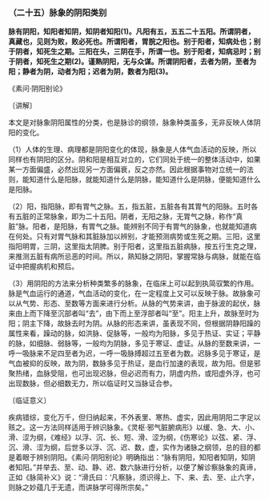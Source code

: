 ### （二十五）脉象的阴阳类别

**脉有阴阳，知阳者知阴，知阴者知阳(1)。凡阳有五，五五二十五阳。所谓阴者，真藏也，见则为败，败必死也。所谓阳者，胃脘之阳也。别于阳者，知病处也；别于阴者，知死生之期。三阳在头，三阴在手，所谓一也。别于阳者，知病忌时；别于阴者，知死生之期(2)。谨熟阴阳，无与众谋。所谓阴阳者，去者为阴，至者为阳；静者为阴，动者为阳；迟者为阴，数者为阳(3)。**

​《素问·阴阳别论》

〔讲解〕

本文是对脉象阴阳属性的分类，也是脉诊的纲领，脉象种类虽多，无非反映人体阴阳的变化。

（1）人体的生理、病理都是阴阳变化的体现，脉象是人体气血活动的反映，所以同样也有阴阳的区分。阴和阳是相互对立的，它们同处于统一的整体活动中，如果某一方面偏盛，必然出现另一方面偏衰，反之亦然。因此根据事物对立统一的法则，能知道什么是阳脉，就能知道什么是阴脉，能知道什么是阴脉，便能知道什么是阳脉。

（2）阳，指阳脉，即有胃气之脉。五，指五脏，五脏各有其胃气的阳脉。五时各有五脏的正常脉象，即为二十五阳。阴者，无阳之脉，无胃气之脉，称作“真脏”脉。阳者，是阳脉，有胃气之脉。能辨别不同于有胃气的脉象，也就能知道病在何处。只有对胃气脉和其脏脉加以辨别，才能预测病势或生死之期。三阳，这里指阳明胃，三阴，这里指太阴脾。别于阳者，这里指五脏病脉，按五行生克之理，来推测五脏有病所忌恶的时间。所以，熟知脉之阴阳，掌握常脉与病脉，就能在临证中把握病机和预后。

（3）用阴阳的方法来分析种类繁多的脉象，在临床上可以起到执简驭繁的作用。脉是气血运行的通道，气血活动的变化，在一定程度上又可以反映于脉。故脉象可以从气势、形态、至数等方面来进行分析。从脉的气势来讲，由于脉波的起伏，脉来由上而下降至沉部者叫“去”，由下而上至浮部者叫“至”。阳主上升，故脉至时为阳；阴主下降，故脉去时为阴。从脉的形态来讲，虽表现不同，但根据阴静阳躁的属性来看，躁动的脉，如洪脉、促脉等，一般均为阳脉，多见于热证、实证；平静的脉，如细脉、弱脉等，一般均为阴脉，多见于寒证、虚证。从脉的至数来讲，一呼一吸脉来不足四至者为迟，一呼一吸脉搏超过五至者为数。迟脉多见于寒证，是气血被抑的反映，故为阴，数脉多见于热证，是血行加速的表现，故为阳。但是邪聚热绪，血脉受阻，也可出现迟脉，但必迟而有力，阴虚内热，或阳虚外浮，也可出现数脉，但必细数无力，所以临证时又当脉证合参。

〔临证意义〕

疾病错综，变化万千，但归纳起来，不外表里、寒热、虚实，因此用阴阳二字足以赅之。这一方法同样适用于辨识脉象。《灵枢·邪气脏腑病形》以缓、急、大、小、滑、涩为纲，《难经》以浮、沉、长、短、滑、涩为纲，《伤寒论》以弦、紧、浮、沉、滑、涩为纲，后世多以浮、沉、迟、数，虚，实作为诸脉之纲领，总的目的都是着眼于辨别阴阳。《素问·阴阳别论》明确指出：“脉有阴阳，知阳者知阴，知阴者知阳。”并举去、至、动、静、迟、数六脉进行分析，以便了解诊察脉象的真谛，正如《脉简补义》说：“滑氏曰：‘凡察脉，须识得上、下、来、去、至、止六字，则脉之妙蕴几于无遗，而讲脉学可得所宗矣。”

